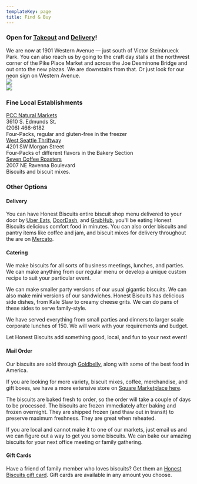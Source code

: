 ```yaml
---
templateKey: page
title: Find & Buy
---
```

<h3>Open for <a href="https://ordering.chownow.com/order/10627/locations" target="_blank">Takeout</a> and <a href="https://www.ubereats.com/seattle/food-delivery/honest-biscuits/je6niXO6QvKi3AAGaST-cA" target="_blank">Delivery</a>!</h3>
We are now at 1901 Western Avenue — just south of Victor Steinbrueck Park. You can also reach us by going to the craft day stalls at the northwest corner of the Pike Place Market and across the Joe Desminone Bridge and out onto the new plazas. We are downstairs from that. Or just look for our neon sign on Western Avenue.

<div class="row">
  <div class="col-5 mx-auto">
    <img class="img-fluid page-image shadow m-3" src="/uploads/art_in_store_367x550.jpg">
  </div>
  <div class="col-5 mx-auto">
    <img class="img-fluid page-image shadow m-3" src="/uploads/store_pic_367x550.jpg">
  </div>
</div>

<div class="dotted-line my-3"></div>
<!--
### Farmers Markets
Find out about all of the \[Seattle Neighborhood Farmers Markets](http://www.seattlefarmersmarkets.org/).
-->
<!-- 
<div class="row my-3">
  <div class="col-5 mx-auto">
    <h4>Tuesdays</h4>
    <a href="http://pikeplacemarket.org/events/denny-regrade-market" target="_blank">Denny Regrade Market</a><br>
	7th and Lenora<br>
    11:00 am to 2:00 pm<br>
    (Starting May 28th)
  </div>
-->
<!--
  <div class="col-5 mx-auto">
    <h4>Thursdays</h4>
    <a href="http://pikeplacemarket.org/events/south-lake-union-farmers-market" target="_blank">South Lake Union Farmers Market</a><br>
    410 Terry Ave N<br>
    10:00 am to 2:00 pm<br>
    (Starting May 30th)
  </div>
</div>
-->
<!--
<div class="row my-3">
  <div class="col-5 mx-auto">
    <h4>Sundays</h4>
    <a href="https://seattlefarmersmarkets.org/markets/west-seattle" target="_blank">West Seattle Farmers Market</a><br>
    California Ave SW (near Oregon)<br>
    10:00 am to 2:00 pm<br>
    (year round)<br>
  </div>
  <div class="col-5 mx-auto">
  </div>
</div>
-->
<!--
<div class="dotted-line my-3"></div>
 -->

### Fine Local Establishments

<div class="row my-3">
  <div class="col-5 mx-auto">
    <a href="https://www.pccmarkets.com/stores/columbia-city/">PCC Natural Markets</a><br>
    3610 S. Edmunds St.<br>
    (206) 466-6182<br>
    Four-Packs, regular and gluten-free in the freezer<br>
  </div>
  <div class="col-5 mx-auto">
    <a href="http://www.westseattlethriftway.com/">West Seattle Thriftway</a><br>
    4201 SW Morgan Street<br>
    Four-Packs of different flavors in the Bakery Section<br>
  </div>
</div>

<div class="row my-3">
  <div class="col-5 mx-auto">
    <a href="https://sevencoffeeroasters.com/pages/market-cafe-u-district">Seven Coffee Roasters</a><br>
    2007 NE Ravenna Boulevard<br>
    Biscuits and biscuit mixes.<br>
  </div>
  <div class="col-5 mx-auto">
    <!-- <a href="https://sevencoffeeroasters.com/pages/market-cafe-u-district">Seven Coffee Roasters</a><br>
    2007 NE Ravenna Boulevard<br>
    Biscuits and biscuit mixes.<br>
    -->
  </div>
</div>
<div class="dotted-line my-3"></div>

### Other Options

#### Delivery

You can have Honest Biscuits entire biscuit shop menu delivered to your door by [Uber Eats](https://www.ubereats.com/seattle/food-delivery/honest-biscuits/je6niXO6QvKi3AAGaST-cA), [DoorDash](https://www.doordash.com/store/186327/?utm_source=partner-link), and [GrubHub](https://www.grubhub.com/restaurant/honest-biscuits-1901-western-ave-suite-e-seattle/383167?classicAffiliateId=%2Fr%2Fw%2F49686%2F&utm_source=content-cms.grubhub.com&utm_medium=OOL&utm_campaign=order%20online&utm_content=383167), you'll be eating Honest Biscuits delicious comfort food in minutes. You can also order biscuits and pantry items like coffee and jam, and biscuit mixes for delivery throughout the are on [Mercato](https://www.mercato.com/shop/honest-biscuits).

#### Catering

We make biscuits for all sorts of business meetings, lunches, and parties. We can make anything from our regular menu or develop a unique custom recipe to suit your particular event.

We can make smaller party versions of our usual gigantic biscuits. We can also make mini versions of our sandwiches. Honest Biscuits has delicious side dishes, from Kale Slaw to creamy cheese grits. We can do pans of these sides to serve family-style.

We have served everything from small parties and dinners to larger scale corporate lunches of 150.  We will work with your requirements and budget.

Let Honest Biscuits add something good, local, and fun to your next event!

#### Mail Order

Our biscuits are sold through [Goldbelly](https://www.goldbelly.com/honest-biscuits), along with some of the best food in America. 

If you are looking for more variety, biscuit mixes, coffee, merchandise, and gift boxes, we have a more extensive store on [Square Marketplace here](https://squareup.com/market/honest-biscuits).

The biscuits are baked fresh to order, so the order will take a couple of days to be processed.  The biscuits are frozen immediately after baking and frozen overnight.  They are shipped frozen (and thaw out in transit) to preserve maximum freshness.  They are great when reheated.

If you are local and cannot make it to one of our markets, just email us and we can figure out a way to get you some biscuits.  We can bake our amazing biscuits for your next office meeting or family gathering.

#### Gift Cards

Have a friend of family member who loves biscuits? Get them an [Honest Biscuits gift card](https://squareup.com/gift/AAHD65JMKMENJ/order). Gift cards are available in any amount you choose.

